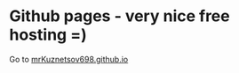 # Github pages - very nice free hosting =)
Go to [mrKuznetsov698.github.io](https:///mrKuznetsov698.github.io)
